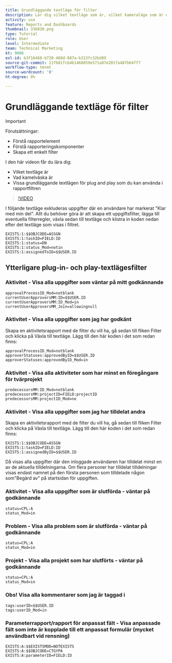 ```yaml
---
title: Grundläggande textläge för filter
description: Lär dig vilket textläge som är, vilket kameraläge som är och lite grundläggande textläge som du kan använda i rapportfilter i [!DNL  Workfront].
activity: use
feature: Reports and Dashboards
thumbnail: 336820.png
type: Tutorial
role: User
level: Intermediate
team: Technical Marketing
kt: 9086
exl-id: b3f16468-b720-468d-887a-b313fc32bd89
source-git-commit: 21fb81fcb4b1468059e571a87e201fa48fb64ff7
workflow-type: tm+mt
source-wordcount: '0'
ht-degree: 0%

---
```


# Grundläggande textläge för filter

>[!IMPORTANT]
>
>Förutsättningar:
>
>* Förstå rapportelement
>* Förstå rapporteringskomponenter
>* Skapa ett enkelt filter


I den här videon får du lära dig:

* Vilket textläge är
* Vad kamelväska är
* Vissa grundläggande textlägen för plug and play som du kan använda i rapportfiltren

>[!VIDEO](https://video.tv.adobe.com/v/336820/?quality=12)

I följande textläge exkluderas uppgifter där en användare har markerat &quot;Klar med min del&quot;. Allt du behöver göra är att skapa ett uppgiftsfilter, lägga till eventuella filterregler, växla sedan till textläge och klistra in koden nedan efter det textläge som visas i filtret.

```
EXISTS:1:$$OBJCODE=ASSGN  
EXISTS:1:taskID=FIELD:ID  
EXISTS:1:status=DN  
EXISTS:1:status_Mod=notin  
EXISTS:1:assignedToID=$$USER.ID 
```

## Ytterligare plug-in- och play-textlägesfilter

### Aktivitet - Visa alla uppgifter som väntar på mitt godkännande

```
approvalProcessID_Mod=notblank
currentUserApproversMM:ID=$$USER.ID
currentUserApproversMM:ID_Mod=in
currentUserApproversMM_Join=allowingnull
```

### Aktivitet - Visa alla uppgifter som jag har godkänt

Skapa en aktivitetsrapport med de filter du vill ha, gå sedan till fliken Filter och klicka på Växla till textläge. Lägg till den här koden i det som redan finns:

```
approvalProcessID_Mod=notblank
approverStatuses:approvedByID=$$USER.ID
approverStatuses:approvedByID_Mod=in
```

### Aktivitet - Visa alla aktiviteter som har minst en föregångare för tvärprojekt

```
predecessorsMM:ID_Mod=notblank
predecessorsMM:projectID=FIELD:projectID
predecessorsMM:projectID_Mod=ne
```

### Aktivitet - Visa alla uppgifter som jag har tilldelat andra

Skapa en aktivitetsrapport med de filter du vill ha, gå sedan till fliken Filter och klicka på Växla till textläge. Lägg till den här koden i det som redan finns:

```
EXISTS:1:$$OBJCODE=ASSGN
EXISTS:1:taskID=FIELD:ID
EXISTS:1:assignedByID=$$USER.ID
```

Då visas alla uppgifter där den inloggade användaren har tilldelat minst en av de aktuella tilldelningarna. Om flera personer har tilldelat tilldelningar visas endast namnet på den första personen som tilldelade någon som&quot;Begärd av&quot; på startsidan för uppgiften.

### Aktivitet - Visa alla uppgifter som är slutförda - väntar på godkännande

```
status=CPL:A
status_Mod=in
```


### Problem - Visa alla problem som är slutförda - väntar på godkännande

```
status=CPL:A
status_Mod=in
```


### Projekt - Visa alla projekt som har slutförts - väntar på godkännande

```
status=CPL:A
status_Mod=in
```


### Obs! Visa alla kommentarer som jag är taggad i

```
tags:userID=$$USER.ID
tags:userID_Mod=in
```


### Parameterrapport/rapport för anpassat fält - Visa anpassade fält som inte är kopplade till ett anpassat formulär (mycket användbart vid rensning)

```
EXISTS:A:$$EXISTSMOD=NOTEXISTS
EXISTS:A:$$OBJCODE=CTGYPA
EXISTS:A:parameterID=FIELD:ID
```
